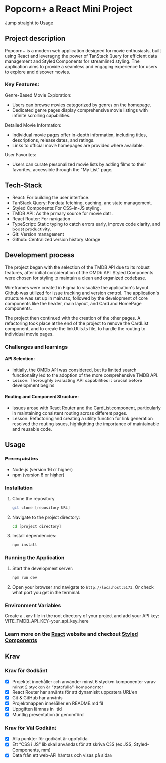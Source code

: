 # Popcorn+ a React Mini Project

Jump straight to [Usage](#usage)

## Project description

Popcorn+ is a modern web application designed for movie enthusiasts, built using React and leveraging the power of TanStack Query for efficient data management and Styled Components for streamlined styling. The application aims to provide a seamless and engaging experience for users to explore and discover movies.

### Key Features:

Genre-Based Movie Exploration:

- Users can browse movies categorized by genres on the homepage.
- Dedicated genre pages display comprehensive movie listings with infinite scrolling capabilities.

Detailed Movie Information:

- Individual movie pages offer in-depth information, including titles, descriptions, release dates, and ratings.
- Links to official movie homepages are provided where available.

User Favorites:

- Users can curate personalized movie lists by adding films to their favorites, accessible through the "My List" page.

## Tech-Stack

- React: For building the user interface.
- TanStack Query: For data fetching, caching, and state management.
- Styled Components: For CSS-in-JS styling.
- TMDB API: As the primary source for movie data.
- React Router: For navigation
- TypeScript: Static typing to catch errors early, improve code clarity, and boost productivity.
- Git: Version management
- Github: Centralized version history storage

## Development process

The project began with the selection of the TMDB API due to its robust features, after initial consideration of the OMDb API. Styled Components were chosen for styling to maintain a clean and organized codebase.

Wireframes were created in Figma to visualize the application's layout.
Github was utilized for issue tracking and version control.
The application's structure was set up in main.tsx, followed by the development of core components like the header, main layout, and Card and HomePage components.

The project then continued with the creation of the other pages.
A refactoring took place at the end of the project to remove the CardList component, and to create the linkUtils.ts file, to handle the routing to individual movie pages.

### Challenges and learnings

#### API Selection:

- Initially, the OMDb API was considered, but its limited search functionality led to the adoption of the more comprehensive TMDB API.
- Lesson: Thoroughly evaluating API capabilities is crucial before development begins.

#### Routing and Component Structure:

- Issues arose with React Router and the CardList component, particularly in maintaining consistent routing across different pages.
- Lesson: Refactoring and creating a utility function for link generation resolved the routing issues, highlighting the importance of maintainable and reusable code.

## Usage

### Prerequisites

- Node.js (version 16 or higher)
- npm (version 8 or higher)

### Installation

1.  Clone the repository:
    ```bash
    git clone [repository URL]
    ```
2.  Navigate to the project directory:
    ```bash
    cd [project directory]
    ```
3.  Install dependencies:
    ```bash
    npm install
    ```

### Running the Application

1.  Start the development server:
    ```bash
    npm run dev
    ```
2.  Open your browser and navigate to `http://localhost:5173`. Or check what port you get in the terminal.

### Environment Variables

Create a `.env` file in the root directory of your project and add your API key:
VITE_TMDB_API_KEY=your_api_key_here

### Learn more on the [React](https://react.dev/) website and checkout [Styled Components](https://styled-components.com/)

## Krav

### Krav för Godkänt

- [x] Projektet innehåller och använder minst 6 stycken komponenter varav minst 2 stycken är “statefulla"-komponenter
- [x] React Router har använts för att dynamiskt uppdatera URL’en
- [x] Git & GitHub har använts
- [x] Projektmappen innehåller en README.md fil
- [x] Uppgiften lämnas in i tid
- [x] Muntlig presentation är genomförd

### Krav för Väl Godkänt

- [x] Alla punkter för godkänt är uppfyllda
- [x] Ett “CSS i JS“ lib skall användas för att skriva CSS (ex JSS, Styled-Components, mm)
- [x] Data från ett web-API hämtas och visas på sidan
